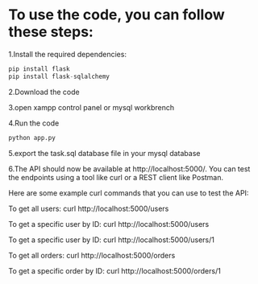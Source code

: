 # To use the code, you can follow these steps:

1.Install the required dependencies:

```python
pip install flask
pip install flask-sqlalchemy
```

2.Download the code 

3.open xampp control panel or mysql workbrench

4.Run the code 
```python
python app.py
```
5.export the task.sql database file in your mysql database

6.The API should now be available at http://localhost:5000/. You can test the endpoints using a tool like curl or a REST client like Postman.

Here are some example curl commands that you can use to test the API:

To get all users:
curl http://localhost:5000/users

To get a specific user by ID:
curl http://localhost:5000/users

To get a specific user by ID:
curl http://localhost:5000/users/1

To get all orders:
curl http://localhost:5000/orders

To get a specific order by ID:
curl http://localhost:5000/orders/1
